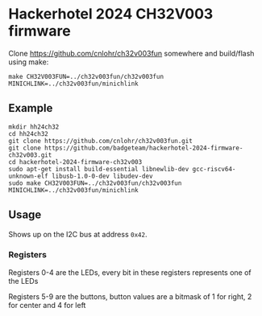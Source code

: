 # Hackerhotel 2024 CH32V003 firmware

Clone https://github.com/cnlohr/ch32v003fun somewhere and build/flash using make:

```
make CH32V003FUN=../ch32v003fun/ch32v003fun MINICHLINK=../ch32v003fun/minichlink
```

## Example

```
mkdir hh24ch32
cd hh24ch32
git clone https://github.com/cnlohr/ch32v003fun.git
git clone https://github.com/badgeteam/hackerhotel-2024-firmware-ch32v003.git
cd hackerhotel-2024-firmware-ch32v003
sudo apt-get install build-essential libnewlib-dev gcc-riscv64-unknown-elf libusb-1.0-0-dev libudev-dev
sudo make CH32V003FUN=../ch32v003fun/ch32v003fun MINICHLINK=../ch32v003fun/minichlink
```

## Usage

Shows up on the I2C bus at address `0x42`.

### Registers

Registers 0-4 are the LEDs, every bit in these registers represents one of the LEDs

Registers 5-9 are the buttons, button values are a bitmask of 1 for right, 2 for center and 4 for left

